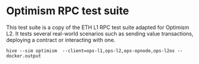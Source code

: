 # Optimism RPC test suite

This test suite is a copy of the ETH L1 RPC test suite adapted for Optimism L2.
It tests several real-world scenarios such as sending value transactions,
deploying a contract or interacting with one.

    hive --sim optimism  --client=ops-l1,ops-l2,ops-opnode,ops-l2os --docker.output
